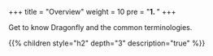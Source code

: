 +++
title = "Overview"
weight = 10
pre = "<b>1. </b>"
+++

Get to know Dragonfly and the common terminologies.

{{% children style="h2" depth="3" description="true" %}}